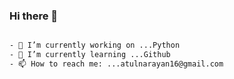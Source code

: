### Hi there 👋


~~~bash

- 🔭 I’m currently working on ...Python
- 🌱 I’m currently learning ...Github
- 📫 How to reach me: ...atulnarayan16@gmail.com

~~~
